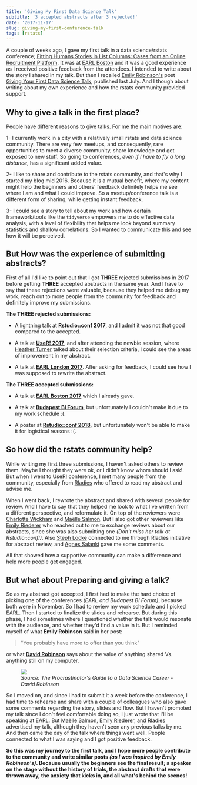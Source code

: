 ```yaml
---
title: 'Giving My First Data Science Talk'
subtitle: '3 accepted abstracts after 3 rejected!'
date: '2017-11-17'
slug: giving-my-first-conference-talk
tags: [rstats]
---
```


A couple of weeks ago, I gave my first talk in a data science/rstats conference; [Fitting Humans Stories in List Columns: Cases from an Online Recruitment Platform](bit.ly/earl-omayma). It was at [EARL Boston](https://earlconf.com/boston/) and it was a good experience as I received positive feedback from the attendees. I intended to write about the story I shared in my talk. But then I recalled [Emily Robinson's](https://twitter.com/robinson_es) post [Giving Your First Data Science Talk](https://robinsones.github.io/Giving-Your-First-Data-Science-Talk/), published last July. And I though about writing about my own experience and how the rstats community provided support.

## Why to give a talk in the first place?

People have different reasons to give talks. For me the main motives are:

1- I currently work in a city with a relatively small rstats and data science community. There are very few meetups, and consequently, rare opportunities to meet a diverse community, share knowledge and get exposed to new stuff. So going to conferences, *even if I have to fly a long distance*, has a significant added value.

2- I like to share and contribute to the rstats community, and that's why I started my blog mid 2016. Because it is a mutual benefit, where my content might help the beginners and others' feedback definitely helps me see where I am and what I could improve. So a meetup/conference talk is a different form of sharing, while getting instant feedback.

3- I could see a story to tell about my work and how certain framework/tools like the `tidyverse` empowers me to do effective data analysis, with a level of flexibility that helps me look beyond summary statistics and shallow correlations. So I wanted to communicate this and see how it will be perceived. 

## But How was the experience of submitting abstracts?

First of all I'd like to point out that I got **THREE** rejected submissions in 2017 before getting **THREE** accepted abstracts in the same year. And I have to say that these rejections were valuable, because they helped me debug my work, reach out to more people from the community for feedback and definitely improve my submissions. 

**The THREE rejected submissions:**

- A lightning talk at **Rstudio::conf 2017**, and I admit it was not that good compared to the accepted.

- A talk at [**UseR! 2017**](https://user2017.brussels/), and after attending the newbie session, where [Heather Turner](https://twitter.com/HeathrTurnr) talked about their selection criteria, I could see the areas of improvement in my abstract.

- A talk at [**EARL London 2017**](https://earlconf.com/london/). After asking for feedback, I could see how I was supposed to rewrite the abstract.


**The THREE accepted submissions:**

- A talk at [**EARL Boston 2017**](https://earlconf.com/boston/) which I already gave.

- A talk at [**Budapest BI Forum**](http://budapestbiforum.hu/2017/en/), but unfortunately I couldn't make it due to my work schedule :(.

- A poster at [**Rstudio::conf 2018**](https://www.rstudio.com/conference/), but unfortunately won't be able to make it for logistical reasons :(. 

## So how did the rstats community help?

While writing my first three submissions, I haven't asked others to review them. Maybe I thought they were ok, or I didn't know whom should I ask!. But when I went to UseR! conference, I met many people from the community, especially from [Rladies](https://rladies.org/) who offered to read my abstract and advise me. 

When I went back, I rewrote the abstract and shared with several people for review. And I have to say that they helped me look to what I've written from a different perspective, and reformulate it. On top of the reviewers were [Charlotte Wickham](https://twitter.com/CVWickham) and [Maëlle Salmon](https://twitter.com/ma_salmon). But I also got other reviewers like [Emily Riederer](https://twitter.com/EmilyRiederer) who reached out to me to exchange reviews about our abstracts, since she was also submitting one *(Don't miss her talk at Rstudio::conf!)*. Also [Steph Locke](https://twitter.com/SteffLocke) connected to me through Rladies initiative for abstract review, and [Agnes Salanki](https://twitter.com/salankia) gave me some comments.

All that showed how a supportive community can make a difference and help more people get engaged.

## But what about Preparing and giving a talk?

So as my abstract got accepted, I first had to make the hard choice of picking one of the conferences *(EARL and Budapest BI Forum)*, because both were in November. So I had to review my work schedule and I picked EARL. Then I started to finalize the slides and rehearse. But during this phase, I had sometimes where I questioned whether the talk would resonate with the audience, and whether they'd find a value in it. But I reminded myself of what **Emily Robinson** said in her post:

> "You probably have more to offer than you think"

or what [**David Robinson**](https://twitter.com/drob) says about the value of anything shared Vs. anything still on my computer.

<figure><img src='/post/2017-11-17_first-conf-talk/drob_fig.png'><figcaption><i>Source: The Procrastinator's Guide to a Data Science Career - David Robinson</i></figcaption></figure>

So I moved on, and since i had to submit it a week before the conference, I had time to rehearse and share with a couple of colleagues who also gave some comments regarding the story, slides and flow. But I haven't promoted my talk since I don't feel comfortable doing so, I just wrote that I'll be speaking at EARL. But [Maëlle Salmon](https://twitter.com/ma_salmon), [Emily Riederer](https://twitter.com/EmilyRiederer), and [Rladies](https://twitter.com/RLadiesGlobal) advertised my talk, although they haven't seen any previous talks by me. And then came the day of the talk where things went well. People connected to what I was saying and I got positive feedback.

**So this was my journey to the first talk, and I hope more people contribute to the community and write similar posts *(as I was inspired by Emily Robinson's)*. Because usually the beginners see the final result; a speaker on the stage without the history of trials, the abstract drafts that were thrown away, the anxiety that kicks in, and all what's behind the scenes!**